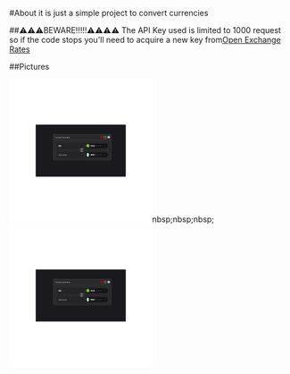 #About
it is just a simple project to convert currencies


##⚠️⚠️⚠️BEWARE!!!!!⚠️⚠️⚠️⚠️
 The API Key used is limited to 1000 request so if the code stops you'll need to acquire a new key from<a href="https://openexchangerates.org/account/app-ids">Open Exchange Rates<a/>

 ##Pictures

 <img src="https://github.com/samueludobong/currency-converter-app/blob/master/3dgifmaker93136.gif" width= "256"/>nbsp;nbsp;nbsp;<img src="https://github.com/samueludobong/currency-converter-app/blob/master/3dgifmaker93136.gif" width= "256"/>
 
